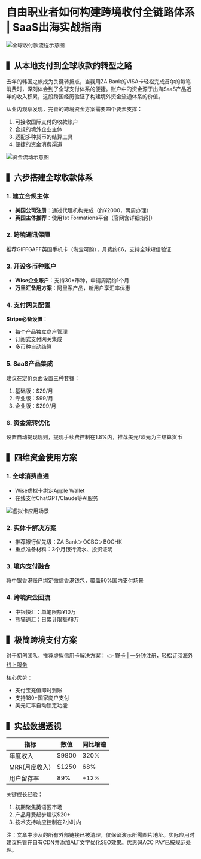 # 自由职业者如何构建跨境收付全链路体系 | SaaS出海实战指南

![全球收付款流程示意图](https://bbtdd.com/wp-content/uploads/img/924424769.webp)

## ▍从本地支付到全球收款的转型之路

去年的韩国之旅成为关键转折点，当我用ZA Bank的VISA卡轻松完成首尔的每笔消费时，深刻体会到了全球支付体系的便捷。账户中的资金源于出海SaaS产品近年的收入积累，这段跨国经历验证了构建境外资金流通体系的价值。

从业内观察发现，完善的跨境资金方案需要四个要素支撑：
1. 可接收国际支付的收款账户
2. 合规的境外企业主体
3. 适配多种货币的结算工具
4. 便捷的资金消费渠道

![资金流动示意图](https://bbtdd.com/wp-content/uploads/img/20261223370711.webp)

## ▍六步搭建全球收款体系

### 1. 建立合规主体
- **美国公司注册**：通过代理机构完成（约¥2000，两周办理）
- **英国主体推荐**：使用1st Formations平台（官网含详细指引）

### 2. 跨境通讯保障
推荐GIFFGAFF英国手机卡（淘宝可购），月费约£6，支持全球短信验证

### 3. 开设多币种账户
- **Wise企业账户**：支持30+币种，申请周期约1个月
- **万里汇备用方案**：阿里系产品，新用户享汇率优惠

### 4. 支付网关配置
**Stripe必备设置**：
- 每个产品独立商户管理
- 订阅式支付网关集成
- 多币种自动结算

### 5. SaaS产品集成
建议在定价页面设置三种套餐：
1. 基础版：$29/月
2. 专业版：$99/月
3. 企业版：$299/月

### 6. 资金流转优化
设置自动提现规则，提现手续费控制在1.8%内，推荐美元/欧元为主结算货币

## ▍四维资金使用方案

### 1. 全球消费直通
- Wise虚拟卡绑定Apple Wallet
- 在线支付ChatGPT/Claude等AI服务

![虚拟卡应用场景](https://bbtdd.com/wp-content/uploads/img/7373602533535045.webp)

### 2. 实体卡解决方案
- 推荐银行优先级：ZA Bank＞OCBC＞BOCHK
- 重点准备材料：3个月银行流水、投资证明

### 3. 境内支付融合
将中银香港账户绑定微信香港钱包，覆盖90%国内支付场景

### 4. 跨境资金回流
- 中银快汇：单笔限额¥10万
- 熊猫速汇：日累计限额¥8万

## ▍极简跨境支付方案

对于初创团队，推荐虚拟信用卡解决方案：
👉 [野卡 | 一分钟注册，轻松订阅海外线上服务](https://bbtdd.com/yeka)

核心优势：
- 支付宝充值即时到账
- 支持180+国家商户支付
- 美元汇率自动锁定功能

## ▍实战数据透视

| 指标         | 数值       | 同比增速 |
|--------------|------------|----------|
| 年度收入     | $9800      | 320%     |
| MRR(月度收入) | $1250      | 68%      |
| 用户留存率   | 89%        | +12%     |

关键成长经验：
1. 初期聚焦英语区市场
2. 产品月费起步建议$20+
3. 技术支持响应控制在2小时内



注：文章中涉及的所有外部链接已被清理，仅保留演示所需图片地址。实际应用时建议托管在自有CDN并添加ALT文字优化SEO效果。优惠码ACC PAY已按规范处理。